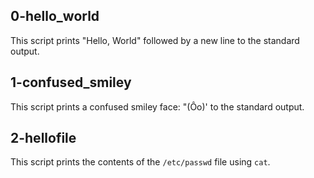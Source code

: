 ## 0-hello_world
This script prints "Hello, World" followed by a new line to the standard output.
## 1-confused_smiley
This script prints a confused smiley face: "(Ôo)' to the standard output.
## 2-hellofile
This script prints the contents of the `/etc/passwd` file using `cat`.
